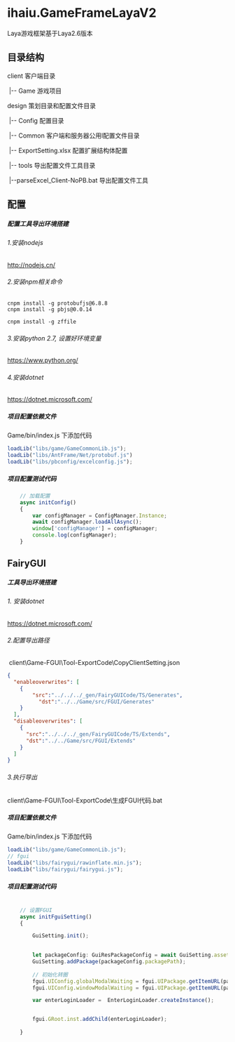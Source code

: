 # ihaiu.GameFrameLayaV2
Laya游戏框架基于Laya2.6版本



## 目录结构

client 客户端目录

​	|-- Game 游戏项目

design 策划目录和配置文件目录

​	|-- Config 配置目录

​		|-- Common 客户端和服务器公用l配置文件目录

​	    |-- ExportSetting.xlsx 配置扩展结构体配置

​		|-- tools 导出配置文件工具目录

​			|--parseExcel_Client-NoPB.bat 导出配置文件工具

## 配置

##### 配置工具导出环境搭建

###### 1.安装nodejs

http://nodejs.cn/

###### 2.安装npm相关命令

```
cnpm install -g protobufjs@6.8.8
cnpm install -g pbjs@0.0.14

cnpm install -g zffile
```

###### 3.安装python 2.7, 设置好环境变量

https://www.python.org/

###### 4.安装dotnet

https://dotnet.microsoft.com/



##### 项目配置依赖文件

Game/bin/index.js 下添加代码

```javascript
loadLib("libs/game/GameCommonLib.js");
loadLib("libs/AntFrame/Net/protobuf.js")
loadLib("libs/pbconfig/excelconfig.js");
```



##### 项目配置测试代码

```typescript
    // 加载配置
	async initConfig()
	{ 
		var configManager = ConfigManager.Instance;
		await configManager.loadAllAsync();
		window['configManager'] = configManager;
		console.log(configManager);
	}
```





## FairyGUI

##### 工具导出环境搭建

###### 1. 安装dotnet

https://dotnet.microsoft.com/

###### 2.配置导出路径

​	client\Game-FGUI\Tool-ExportCode\CopyClientSetting.json

```json
{
  "enableoverwrites": [
  	{
  		"src":"../../../_gen/FairyGUICode/TS/Generates", 
		  "dst":"../../Game/src/FGUI/Generates"
  	}
  ],
  "disableoverwrites": [
  	{
      "src":"../../../_gen/FairyGUICode/TS/Extends", 
      "dst":"../../Game/src/FGUI/Extends"
    }
  ]
}
```

###### 3.执行导出

client\Game-FGUI\Tool-ExportCode\生成FGUI代码.bat





##### 项目配置依赖文件

Game/bin/index.js 下添加代码

```javascript
loadLib("libs/game/GameCommonLib.js");
// fgui
loadLib("libs/fairygui/rawinflate.min.js");
loadLib("libs/fairygui/fairygui.js");
```



##### 项目配置测试代码

```typescript
    
	// 设置FGUI
	async initFguiSetting()
	{

		GuiSetting.init();

		
		let packageConfig: GuiResPackageConfig = await GuiSetting.asset.loadFguiByPackagenameAsync(GuiPackageNames.GameLaunch);
		GuiSetting.addPackage(packageConfig.packagePath);
		
		// 初始化转圈
		fgui.UIConfig.globalModalWaiting = fgui.UIPackage.getItemURL(packageConfig.packageName, "GlobalModalWaiting");
		fgui.UIConfig.windowModalWaiting = fgui.UIPackage.getItemURL(packageConfig.packageName, "WindowModalWaiting");

		var enterLoginLoader =  EnterLoginLoader.createInstance();


		fgui.GRoot.inst.addChild(enterLoginLoader);
		
	}
```







